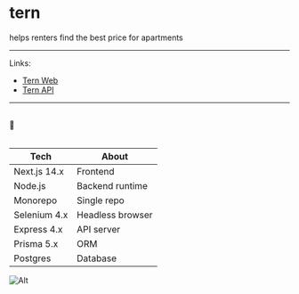 # tern

helps renters find the best price for apartments

---

Links:
- [Tern Web](https://tern-web.vercel.app/)
- [Tern API](https://tern.up.railway.app/)

---
<br>
🥞
<br>
<br>

| Tech | About
| --- | ---
| Next.js 14.x | Frontend |
| Node.js | Backend runtime
| Monorepo | Single repo
| Selenium 4.x | Headless browser
| Express 4.x | API server
| Prisma 5.x | ORM
| Postgres | Database

![Alt](https://repobeats.axiom.co/api/embed/1e90502f3b197abec0bfcd399b2ae06dc90c8fde.svg "Repobeats analytics image")
